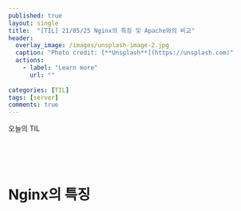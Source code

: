 ```yaml
---
published: true
layout: single
title:  "[TIL] 21/05/25 Nginx의 특징 및 Apache와의 비교"
header:
  overlay_image: /images/unsplash-image-2.jpg
  caption: "Photo credit: [**Unsplash**](https://unsplash.com)"
  actions:
    - label: "Learn more"
      url: ""
      
categories: [TIL]
tags: [server]
comments: true
---
```


오늘의 TIL

&nbsp;

&nbsp;

# Nginx의 특징 